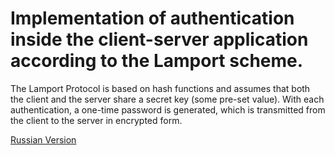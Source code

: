 # Implementation of authentication inside the client-server application according to the Lamport scheme.

The Lamport Protocol is based on hash functions and assumes that both the client and the server share a secret key (some pre-set value). With each authentication, a one-time password is generated, which is transmitted from the client to the server in encrypted form.

[Russian Version](./README.md)
